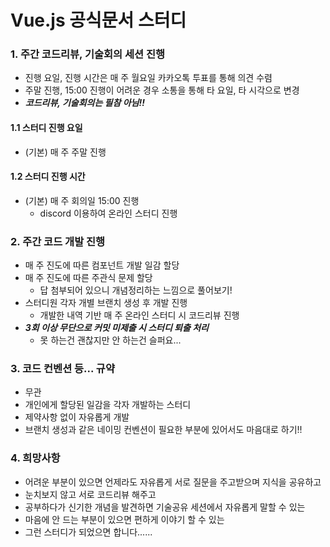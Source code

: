 # Vue.js 공식문서 스터디

### 1. 주간 코드리뷰, 기술회의 세션 진행
* 진행 요일, 진행 시간은 매 주 월요일 카카오톡 투표를 통해 의견 수렴
* 주말 진행, 15:00 진행이 어려운 경우 소통을 통해 타 요일, 타 시각으로 변경
* ***코드리뷰, 기술회의는 필참 아님!!***
#### 1.1 스터디 진행 요일
* (기본) 매 주 주말 진행
#### 1.2 스터디 진행 시간
* (기본) 매 주 회의일 15:00 진행
  * discord 이용하여 온라인 스터디 진행
 
### 2. 주간 코드 개발 진행
* 매 주 진도에 따른 컴포넌트 개발 일감 할당
* 매 주 진도에 따른 주관식 문제 할당
  * 답 첨부되어 있으니 개념정리하는 느낌으로 풀어보기!
* 스터디원 각자 개별 브랜치 생성 후 개발 진행
  * 개발한 내역 기반 매 주 온라인 스터디 시 코드리뷰 진행
* ***3회 이상 무단으로 커밋 미제출 시 스터디 퇴출 처리***
  * 못 하는건 괜찮지만 안 하는건 슬퍼요...

### 3. 코드 컨벤션 등... 규약
* 무관
* 개인에게 할당된 일감을 각자 개발하는 스터디
* 제약사항 없이 자유롭게 개발
* 브랜치 생성과 같은 네이밍 컨벤션이 필요한 부분에 있어서도 마음대로 하기!!

### 4. 희망사항
* 어려운 부분이 있으면 언제라도 자유롭게 서로 질문을 주고받으며 지식을 공유하고
* 눈치보지 않고 서로 코드리뷰 해주고
* 공부하다가 신기한 개념을 발견하면 기술공유 세션에서 자유롭게 말할 수 있는
* 마음에 안 드는 부분이 있으면 편하게 이야기 할 수 있는
* 그런 스터디가 되었으면 합니다......
